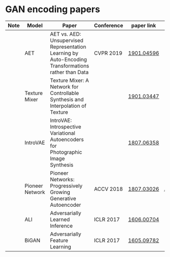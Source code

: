 # GAN encoding papers



| Note | Model           | Paper                                                        | Conference | paper link                                     | code link                                                    |
| ---- | --------------- | ------------------------------------------------------------ | ---------- | ---------------------------------------------- | ------------------------------------------------------------ |
|      | AET             | AET vs. AED: Unsupervised Representation Learning by Auto-Encoding Transformations rather than Data | CVPR 2019  | [1901.04596](https://arxiv.org/abs/1901.04596) |                                                              |
|      | Texture Mixer   | Texture Mixer: A Network for Controllable Synthesis and Interpolation of Texture |            | [1901.03447](https://arxiv.org/abs/1901.03447) |                                                              |
|      | IntroVAE        | IntroVAE: Introspective Variational Autoencoders for Photographic Image Synthesis |            | [1807.06358](https://arxiv.org/abs/1807.06358) |                                                              |
|      | Pioneer Network | Pioneer Networks: Progressively Growing Generative Autoencoder | ACCV 2018  | [1807.03026](https://arxiv.org/abs/1807.03026) | [AaltoVision/pioneer](https://github.com/AaltoVision/pioneer) |
|      | ALI             | Adversarially Learned Inference                              | ICLR 2017  | [1606.00704](https://arxiv.org/abs/1606.00704) |                                                              |
|      | BiGAN           | Adversarially Feature Learning                               | ICLR 2017  | [1605.09782](https://arxiv.org/abs/1605.09782) |                                                              |

